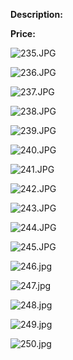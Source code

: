 **Description:**

**Price:**

![235.JPG](../images/235.JPG)

![236.JPG](../images/236.JPG)

![237.JPG](../images/237.JPG)

![238.JPG](../images/238.JPG)

![239.JPG](../images/239.JPG)

![240.JPG](../images/240.JPG)

![241.JPG](../images/241.JPG)

![242.JPG](../images/242.JPG)

![243.JPG](../images/243.JPG)

![244.JPG](../images/244.JPG)

![245.JPG](../images/245.JPG)

![246.jpg](../images/246.jpg)

![247.jpg](../images/247.jpg)

![248.jpg](../images/248.jpg)

![249.jpg](../images/249.jpg)

![250.jpg](../images/250.jpg)